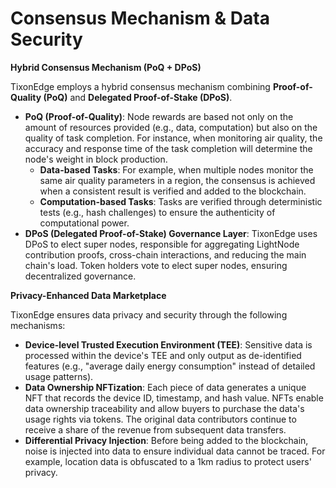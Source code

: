# Consensus Mechanism & Data Security

**Hybrid Consensus Mechanism (PoQ + DPoS)**

TixonEdge employs a hybrid consensus mechanism combining **Proof-of-Quality (PoQ)** and **Delegated Proof-of-Stake (DPoS)**.

* **PoQ (Proof-of-Quality)**: Node rewards are based not only on the amount of resources provided (e.g., data, computation) but also on the quality of task completion. For instance, when monitoring air quality, the accuracy and response time of the task completion will determine the node's weight in block production.
  * **Data-based Tasks**: For example, when multiple nodes monitor the same air quality parameters in a region, the consensus is achieved when a consistent result is verified and added to the blockchain.
  * **Computation-based Tasks**: Tasks are verified through deterministic tests (e.g., hash challenges) to ensure the authenticity of computational power.
* **DPoS (Delegated Proof-of-Stake) Governance Layer**: TixonEdge uses DPoS to elect super nodes, responsible for aggregating LightNode contribution proofs, cross-chain interactions, and reducing the main chain's load. Token holders vote to elect super nodes, ensuring decentralized governance.

**Privacy-Enhanced Data Marketplace**

TixonEdge ensures data privacy and security through the following mechanisms:

* **Device-level Trusted Execution Environment (TEE)**: Sensitive data is processed within the device's TEE and only output as de-identified features (e.g., "average daily energy consumption" instead of detailed usage patterns).
* **Data Ownership NFTization**: Each piece of data generates a unique NFT that records the device ID, timestamp, and hash value. NFTs enable data ownership traceability and allow buyers to purchase the data's usage rights via tokens. The original data contributors continue to receive a share of the revenue from subsequent data transfers.
* **Differential Privacy Injection**: Before being added to the blockchain, noise is injected into data to ensure individual data cannot be traced. For example, location data is obfuscated to a 1km radius to protect users' privacy.

